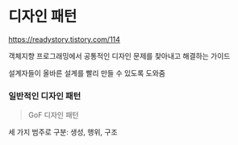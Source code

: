 # 디자인 패턴

https://readystory.tistory.com/114

객체지향 프로그래밍에서 공통적인 디자인 문제를 찾아내고 해결하는 가이드

설계자들이 올바른 설계를 빨리 만들 수 있도록 도와줌

### 일반적인 디자인 패턴

> GoF 디자인 패턴

세 가지 범주로 구분: 생성, 행위, 구조

